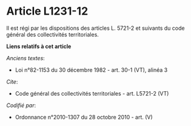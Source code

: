 # Article L1231-12

Il est régi par les dispositions des articles L. 5721-2 et suivants du code général des collectivités territoriales.

**Liens relatifs à cet article**

_Anciens textes_:

  - Loi n°82-1153 du 30 décembre 1982 - art. 30-1 (VT), alinéa 3

_Cite_:

  - Code général des collectivités territoriales - art. L5721-2 (VT)

_Codifié par_:

  - Ordonnance n°2010-1307 du 28 octobre 2010 - art. (V)
